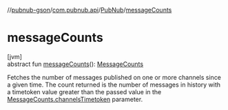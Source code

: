//[pubnub-gson](../../../index.md)/[com.pubnub.api](../index.md)/[PubNub](index.md)/[messageCounts](message-counts.md)

# messageCounts

[jvm]\
abstract fun [messageCounts](message-counts.md)(): [MessageCounts](../../com.pubnub.api.endpoints/-message-counts/index.md)

Fetches the number of messages published on one or more channels since a given time. The count returned is the number of messages in history with a timetoken value greater than the passed value in the [MessageCounts.channelsTimetoken](../../../../pubnub-gson/com.pubnub.api.endpoints/-message-counts/channels-timetoken.md) parameter.
